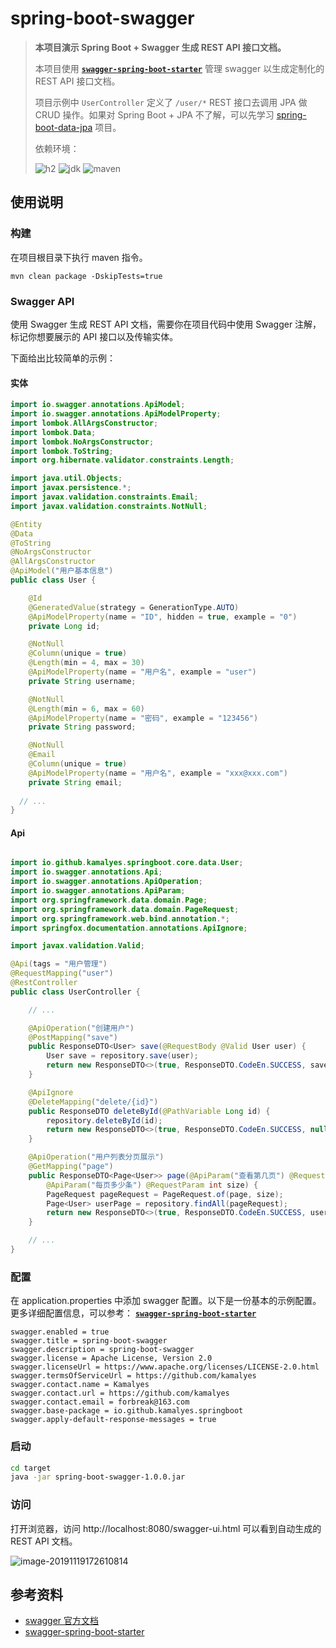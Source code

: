 # spring-boot-swagger

> **本项目演示 Spring Boot + Swagger 生成 REST API 接口文档。**
>
> 本项目使用 [**`swagger-spring-boot-starter`**](https://github.com/SpringForAll/spring-boot-starter-swagger) 管理 swagger 以生成定制化的 REST API 接口文档。
>
> 项目示例中 `UserController` 定义了 `/user/*` REST 接口去调用 JPA 做 CRUD 操作。如果对 Spring Boot + JPA 不了解，可以先学习 [spring-boot-data-jpa](https://github.com/kamalyes/spring-boot-tutorial/tree/master/codes/spring-boot-data-jpa) 项目。
>
> 依赖环境：
>
> ![h2](https://img.shields.io/badge/h2-1.4.199-blue) ![jdk](https://img.shields.io/badge/jdk-1.8.0__181-blue) ![maven](https://img.shields.io/badge/maven-v3.6.0-blue)

## 使用说明

### 构建

在项目根目录下执行 maven 指令。

```
mvn clean package -DskipTests=true
```

### Swagger API

使用 Swagger 生成 REST API 文档，需要你在项目代码中使用 Swagger 注解，标记你想要展示的 API 接口以及传输实体。

下面给出比较简单的示例：

#### 实体

```java
import io.swagger.annotations.ApiModel;
import io.swagger.annotations.ApiModelProperty;
import lombok.AllArgsConstructor;
import lombok.Data;
import lombok.NoArgsConstructor;
import lombok.ToString;
import org.hibernate.validator.constraints.Length;

import java.util.Objects;
import javax.persistence.*;
import javax.validation.constraints.Email;
import javax.validation.constraints.NotNull;

@Entity
@Data
@ToString
@NoArgsConstructor
@AllArgsConstructor
@ApiModel("用户基本信息")
public class User {

	@Id
	@GeneratedValue(strategy = GenerationType.AUTO)
	@ApiModelProperty(name = "ID", hidden = true, example = "0")
	private Long id;

	@NotNull
	@Column(unique = true)
	@Length(min = 4, max = 30)
	@ApiModelProperty(name = "用户名", example = "user")
	private String username;

	@NotNull
	@Length(min = 6, max = 60)
	@ApiModelProperty(name = "密码", example = "123456")
	private String password;

	@NotNull
	@Email
	@Column(unique = true)
	@ApiModelProperty(name = "用户名", example = "xxx@xxx.com")
	private String email;
  
  // ...
}
```

#### Api

```java

import io.github.kamalyes.springboot.core.data.User;
import io.swagger.annotations.Api;
import io.swagger.annotations.ApiOperation;
import io.swagger.annotations.ApiParam;
import org.springframework.data.domain.Page;
import org.springframework.data.domain.PageRequest;
import org.springframework.web.bind.annotation.*;
import springfox.documentation.annotations.ApiIgnore;

import javax.validation.Valid;

@Api(tags = "用户管理")
@RequestMapping("user")
@RestController
public class UserController {

    // ...

    @ApiOperation("创建用户")
    @PostMapping("save")
    public ResponseDTO<User> save(@RequestBody @Valid User user) {
        User save = repository.save(user);
        return new ResponseDTO<>(true, ResponseDTO.CodeEn.SUCCESS, save);
    }

    @ApiIgnore
    @DeleteMapping("delete/{id}")
    public ResponseDTO deleteById(@PathVariable Long id) {
        repository.deleteById(id);
        return new ResponseDTO<>(true, ResponseDTO.CodeEn.SUCCESS, null);
    }

    @ApiOperation("用户列表分页展示")
    @GetMapping("page")
    public ResponseDTO<Page<User>> page(@ApiParam("查看第几页") @RequestParam int page,
        @ApiParam("每页多少条") @RequestParam int size) {
        PageRequest pageRequest = PageRequest.of(page, size);
        Page<User> userPage = repository.findAll(pageRequest);
        return new ResponseDTO<>(true, ResponseDTO.CodeEn.SUCCESS, userPage);
    }

    // ...
}
```



### 配置

在 application.properties 中添加 swagger 配置。以下是一份基本的示例配置。更多详细配置信息，可以参考： [**`swagger-spring-boot-starter`**](https://github.com/SpringForAll/spring-boot-starter-swagger) 

```properties
swagger.enabled = true
swagger.title = spring-boot-swagger
swagger.description = spring-boot-swagger
swagger.license = Apache License, Version 2.0
swagger.licenseUrl = https://www.apache.org/licenses/LICENSE-2.0.html
swagger.termsOfServiceUrl = https://github.com/kamalyes
swagger.contact.name = Kamalyes
swagger.contact.url = https://github.com/kamalyes
swagger.contact.email = forbreak@163.com
swagger.base-package = io.github.kamalyes.springboot
swagger.apply-default-response-messages = true
```

### 启动

```bash
cd target
java -jar spring-boot-swagger-1.0.0.jar
```

### 访问

打开浏览器，访问  http://localhost:8080/swagger-ui.html 可以看到自动生成的 REST API 文档。

![image-20191119172610814](https://www.yuyanqing.cn/oss/image-bed/snap/image-20191119172610814.png)

## 参考资料

- [swagger 官方文档](http://swagger.io/)
- [swagger-spring-boot-starter](https://github.com/SpringForAll/spring-boot-starter-swagger)
